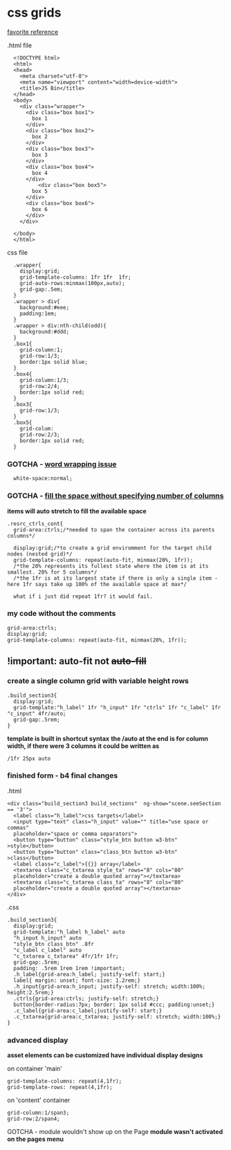 # css grids
[favorite reference](https://css-tricks.com/snippets/css/complete-guide-grid/)

.html file
```
  <!DOCTYPE html>
  <html>
  <head>
    <meta charset="utf-8">
    <meta name="viewport" content="width=device-width">
    <title>JS Bin</title>
  </head>
  <body>
    <div class="wrapper">
      <div class="box box1">
        box 1
      </div>
      <div class="box box2">
        box 2
      </div>
      <div class="box box3">
        box 3
      </div>
      <div class="box box4">
        box 4
      </div>
          <div class="box box5">
        box 5
      </div>
      <div class="box box6">
        box 6
      </div>
    </div>

  </body>
  </html>
```

css file
```
  .wrapper{
    display:grid;
    grid-template-columns: 1fr 1fr  1fr;
    grid-auto-rows:minmax(100px,auto);
    grid-gap:.5em;
  }
  .wrapper > div{
    background:#eee;
    padding:1em;
  }
  .wrapper > div:nth-child(odd){
    background:#ddd;
  }
  .box1{
    grid-column:1;
    grid-row:1/3;
    border:1px solid blue;
  }
  .box4{
    grid-column:1/3;
    grid-row:2/4;
    border:1px solid red;
  }
  .box3{
    grid-row:1/3;
  }
  .box5{
    grid-colum:
    grid-row:2/3;
    border:1px solid red;
  }
```
### GOTCHA - [word wrapping issue](https://www.w3schools.com/cssref/css3_pr_text-overflow.asp)
```
  white-space:normal;
```

### GOTCHA - [fill the space without specifying number of columns](https://css-tricks.com/auto-sizing-columns-css-grid-auto-fill-vs-auto-fit/)
**items will auto stretch to fill the available space**
```
.resrc_ctrls_cont{
  grid-area:ctrls;/*needed to span the container across its parents columns*/

  display:grid;/*to create a grid enviromment for the target child nodes (nested grid)*/
  grid-template-columns: repeat(auto-fit, minmax(20%, 1fr));
  /*the 20% represents its fullest state where the item is at its smallest. 20% for 5 columns*/
  /*the 1fr is at its largest state if there is only a single item - here 1fr says take up 100% of the available space at max*/

  what if i just did repeat 1fr? it would fail.
```

### my code without the comments
```
grid-area:ctrls;
display:grid;
grid-template-columns: repeat(auto-fit, minmax(20%, 1fr));
```
## **!important: auto-fit** not ~~auto-fill~~

### create a single column grid with variable height rows
```
.build_section3{
  display:grid;
  grid-template:"h_label" 1fr "h_input" 1fr "ctrls" 1fr "c_label" 1fr "c_input" 4fr/auto;
  grid-gap:.5rem;
}
```
**template is built in shortcut syntax**
**the /auto at the end is for column width, if there were 3 columns it could be written
as**
```
/1fr 25px auto
```

### finished form - b4 final changes
.html
```
<div class="build_section3 build_sections"  ng-show="scene.seeSection == '3'">
  <label class="h_label">css targets</label>
  <input type="text" class="h_input" value="" title="use space or commas"
  placeholder="space or comma separators">
  <button type="button" class="style_btn button w3-btn" >style</button>
  <button type="button" class="class_btn button w3-btn" >class</button>
  <label class="c_label">{{}} array</label>
  <textarea class="c_txtarea style_ta" rows="8" cols="80"
  placeholder="create a double quoted array"></textarea>
  <textarea class="c_txtarea class_ta" rows="8" cols="80"
  placeholder="create a double quoted array"></textarea>
</div>
```
.css
```
.build_section3{
  display:grid;
  grid-template:"h_label h_label" auto
  "h_input h_input" auto
  "style_btn class_btn" .8fr
  "c_label c_label" auto
  "c_txtarea c_txtarea" 4fr/1fr 1fr;
  grid-gap:.5rem;
  padding: .5rem 1rem 1rem !important;
  .h_label{grid-area:h_label; justify-self: start;}
  label{ margin: unset; font-size: 1.2rem;}
  .h_input{grid-area:h_input; justify-self: stretch; width:100%; height:2.5rem;}
  .ctrls{grid-area:ctrls; justify-self: stretch;}
  button{border-radius:7px; border: 1px solid #ccc; padding:unset;}
  .c_label{grid-area:c_label;justify-self: start;}
  .c_txtarea{grid-area:c_txtarea; justify-self: stretch; width:100%;}
}

```

### advanced display
**asset elements can be customized have individual display designs**

on container 'main'
```
grid-template-columns: repeat(4,1fr);
grid-template-rows: repeat(4,1fr);
```

on 'content' container
```
grid-column:1/span3;
grid-row:2/span4;
```

GOTCHA - module wouldn't show up on the Page
**module wasn't activated on the pages menu**
